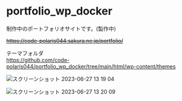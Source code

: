 # portfolio_wp_docker

制作中のポートフォリオサイトです。(製作中)

<del>https://code-polaris044.sakura.ne.jp/portfolio/</del>

テーマフォルダ<br>
https://github.com/code-polaris044/portfolio_wp_docker/tree/main/html/wp-content/themes

![スクリーンショット 2023-06-27 13 19 04](https://github.com/code-polaris044/portfolio_wp_docker/assets/118881278/797608ea-e071-4ac5-852b-e89ec7c8ef88)

![スクリーンショット 2023-06-27 13 20 09](https://github.com/code-polaris044/portfolio_wp_docker/assets/118881278/62312179-dec6-402d-b442-9497609454ae)
